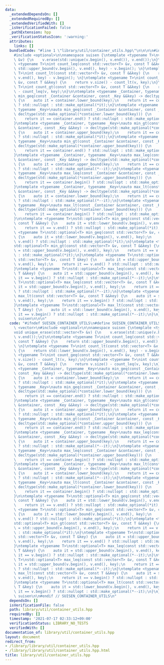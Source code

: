 ```yaml
---
data:
  _extendedDependsOn: []
  _extendedRequiredBy: []
  _extendedVerifiedWith: []
  _isVerificationFailed: false
  _pathExtension: hpp
  _verificationStatusIcon: ':warning:'
  attributes:
    links: []
  bundledCode: "#line 1 \"library/util/container_utils.hpp\"\n\n\n\n#include <vector>\n\
    #include <optional>\n\nnamespace suisen {\ntemplate <typename T>\nvoid unique_erase(std::vector<T>\
    \ &v) {\n    v.erase(std::unique(v.begin(), v.end()), v.end());\n}\n\ntemplate\
    \ <typename T>\nint count_leq(const std::vector<T> &v, const T &&key) {\n    return\
    \ std::upper_bound(v.begin(), v.end(), key) - v.begin(); \n}\ntemplate <typename\
    \ T>\nint count_lt(const std::vector<T> &v, const T &&key) {\n    return std::lower_bound(v.begin(),\
    \ v.end(), key) - v.begin(); \n}\ntemplate <typename T>\nint count_geq(const std::vector<T>\
    \ &v, const T &&key) {\n    return v.size() - count_lt(v, key);\n}\ntemplate <typename\
    \ T>\nint count_gt(const std::vector<T> &v, const T &&key) {\n    return v.size()\
    \ - count_leq(v, key);\n}\n\ntemplate <typename _Container, typename _Key>\nauto\
    \ min_geq(const _Container &container, const _Key &&key) -> decltype(std::make_optional(*container.lower_bound(key)))\
    \ {\n    auto it = container.lower_bound(key);\n    return it == container.end()\
    \ ? std::nullopt : std::make_optional(*it);\n}\ntemplate <typename _Container,\
    \ typename _Key>\nauto min_geq(const _Container &container, const _Key &key) ->\
    \ decltype(std::make_optional(*container.lower_bound(key))) {\n    auto it = container.lower_bound(key);\n\
    \    return it == container.end() ? std::nullopt : std::make_optional(*it);\n\
    }\ntemplate <typename _Container, typename _Key>\nauto min_gt(const _Container\
    \ &container, const _Key &&key) -> decltype(std::make_optional(*container.upper_bound(key)))\
    \ {\n    auto it = container.upper_bound(key);\n    return it == container.end()\
    \ ? std::nullopt : std::make_optional(*it);\n}\ntemplate <typename _Container,\
    \ typename _Key>\nauto min_gt(const _Container &container, const _Key &key) ->\
    \ decltype(std::make_optional(*container.upper_bound(key))) {\n    auto it = container.upper_bound(key);\n\
    \    return it == container.end() ? std::nullopt : std::make_optional(*it);\n\
    }\ntemplate <typename _Container, typename _Key>\nauto max_leq(const _Container\
    \ &container, const _Key &&key) -> decltype(std::make_optional(*container.upper_bound(key)))\
    \ {\n    auto it = container.upper_bound(key);\n    return it == container.begin()\
    \ ? std::nullopt : std::make_optional(*--it);\n}\ntemplate <typename _Container,\
    \ typename _Key>\nauto max_leq(const _Container &container, const _Key &key) ->\
    \ decltype(std::make_optional(*container.upper_bound(key))) {\n    auto it = container.upper_bound(key);\n\
    \    return it == container.begin() ? std::nullopt : std::make_optional(*--it);\n\
    }\ntemplate <typename _Container, typename _Key>\nauto max_lt(const _Container\
    \ &container, const _Key &&key) -> decltype(std::make_optional(*container.lower_bound(key)))\
    \ {\n    auto it = container.lower_bound(key);\n    return it == container.begin()\
    \ ? std::nullopt : std::make_optional(*--it);\n}\ntemplate <typename _Container,\
    \ typename _Key>\nauto max_lt(const _Container &container, const _Key &key) ->\
    \ decltype(std::make_optional(*container.lower_bound(key))) {\n    auto it = container.lower_bound(key);\n\
    \    return it == container.begin() ? std::nullopt : std::make_optional(*--it);\n\
    }\n\ntemplate <typename T>\nstd::optional<T> min_geq(const std::vector<T> &v,\
    \ const T &&key) {\n    auto it = std::lower_bound(v.begin(), v.end(), key);\n\
    \    return it == v.end() ? std::nullopt : std::make_optional(*it);\n}\ntemplate\
    \ <typename T>\nstd::optional<T> min_geq(const std::vector<T> &v, const T &key)\
    \ {\n    auto it = std::lower_bound(v.begin(), v.end(), key);\n    return it ==\
    \ v.end() ? std::nullopt : std::make_optional(*it);\n}\ntemplate <typename T>\n\
    std::optional<T> min_gt(const std::vector<T> &v, const T &&key) {\n    auto it\
    \ = std::upper_bound(v.begin(), v.end(), key);\n    return it == v.end() ? std::nullopt\
    \ : std::make_optional(*it);\n}\ntemplate <typename T>\nstd::optional<T> min_gt(const\
    \ std::vector<T> &v, const T &key) {\n    auto it = std::upper_bound(v.begin(),\
    \ v.end(), key);\n    return it == v.end() ? std::nullopt : std::make_optional(*it);\n\
    }\ntemplate <typename T>\nstd::optional<T> max_leq(const std::vector<T> &v, const\
    \ T &&key) {\n    auto it = std::upper_bound(v.begin(), v.end(), key);\n    return\
    \ it == v.begin() ? std::nullopt : std::make_optional(*--it);\n}\ntemplate <typename\
    \ T>\nstd::optional<T> max_leq(const std::vector<T> &v, const T &key) {\n    auto\
    \ it = std::upper_bound(v.begin(), v.end(), key);\n    return it == v.begin()\
    \ ? std::nullopt : std::make_optional(*--it);\n}\ntemplate <typename T>\nstd::optional<T>\
    \ max_lt(const std::vector<T> &v, const T &&key) {\n    auto it = std::lower_bound(v.begin(),\
    \ v.end(), key);\n    return it == v.begin() ? std::nullopt : std::make_optional(*--it);\n\
    }\ntemplate <typename T>\nstd::optional<T> max_lt(const std::vector<T> &v, const\
    \ T &key) {\n    auto it = std::lower_bound(v.begin(), v.end(), key);\n    return\
    \ it == v.begin() ? std::nullopt : std::make_optional(*--it);\n}\n} // namespace\
    \ suisen\n\n\n"
  code: "#ifndef SUISEN_CONTAINER_UTILS\n#define SUISEN_CONTAINER_UTILS\n\n#include\
    \ <vector>\n#include <optional>\n\nnamespace suisen {\ntemplate <typename T>\n\
    void unique_erase(std::vector<T> &v) {\n    v.erase(std::unique(v.begin(), v.end()),\
    \ v.end());\n}\n\ntemplate <typename T>\nint count_leq(const std::vector<T> &v,\
    \ const T &&key) {\n    return std::upper_bound(v.begin(), v.end(), key) - v.begin();\
    \ \n}\ntemplate <typename T>\nint count_lt(const std::vector<T> &v, const T &&key)\
    \ {\n    return std::lower_bound(v.begin(), v.end(), key) - v.begin(); \n}\ntemplate\
    \ <typename T>\nint count_geq(const std::vector<T> &v, const T &&key) {\n    return\
    \ v.size() - count_lt(v, key);\n}\ntemplate <typename T>\nint count_gt(const std::vector<T>\
    \ &v, const T &&key) {\n    return v.size() - count_leq(v, key);\n}\n\ntemplate\
    \ <typename _Container, typename _Key>\nauto min_geq(const _Container &container,\
    \ const _Key &&key) -> decltype(std::make_optional(*container.lower_bound(key)))\
    \ {\n    auto it = container.lower_bound(key);\n    return it == container.end()\
    \ ? std::nullopt : std::make_optional(*it);\n}\ntemplate <typename _Container,\
    \ typename _Key>\nauto min_geq(const _Container &container, const _Key &key) ->\
    \ decltype(std::make_optional(*container.lower_bound(key))) {\n    auto it = container.lower_bound(key);\n\
    \    return it == container.end() ? std::nullopt : std::make_optional(*it);\n\
    }\ntemplate <typename _Container, typename _Key>\nauto min_gt(const _Container\
    \ &container, const _Key &&key) -> decltype(std::make_optional(*container.upper_bound(key)))\
    \ {\n    auto it = container.upper_bound(key);\n    return it == container.end()\
    \ ? std::nullopt : std::make_optional(*it);\n}\ntemplate <typename _Container,\
    \ typename _Key>\nauto min_gt(const _Container &container, const _Key &key) ->\
    \ decltype(std::make_optional(*container.upper_bound(key))) {\n    auto it = container.upper_bound(key);\n\
    \    return it == container.end() ? std::nullopt : std::make_optional(*it);\n\
    }\ntemplate <typename _Container, typename _Key>\nauto max_leq(const _Container\
    \ &container, const _Key &&key) -> decltype(std::make_optional(*container.upper_bound(key)))\
    \ {\n    auto it = container.upper_bound(key);\n    return it == container.begin()\
    \ ? std::nullopt : std::make_optional(*--it);\n}\ntemplate <typename _Container,\
    \ typename _Key>\nauto max_leq(const _Container &container, const _Key &key) ->\
    \ decltype(std::make_optional(*container.upper_bound(key))) {\n    auto it = container.upper_bound(key);\n\
    \    return it == container.begin() ? std::nullopt : std::make_optional(*--it);\n\
    }\ntemplate <typename _Container, typename _Key>\nauto max_lt(const _Container\
    \ &container, const _Key &&key) -> decltype(std::make_optional(*container.lower_bound(key)))\
    \ {\n    auto it = container.lower_bound(key);\n    return it == container.begin()\
    \ ? std::nullopt : std::make_optional(*--it);\n}\ntemplate <typename _Container,\
    \ typename _Key>\nauto max_lt(const _Container &container, const _Key &key) ->\
    \ decltype(std::make_optional(*container.lower_bound(key))) {\n    auto it = container.lower_bound(key);\n\
    \    return it == container.begin() ? std::nullopt : std::make_optional(*--it);\n\
    }\n\ntemplate <typename T>\nstd::optional<T> min_geq(const std::vector<T> &v,\
    \ const T &&key) {\n    auto it = std::lower_bound(v.begin(), v.end(), key);\n\
    \    return it == v.end() ? std::nullopt : std::make_optional(*it);\n}\ntemplate\
    \ <typename T>\nstd::optional<T> min_geq(const std::vector<T> &v, const T &key)\
    \ {\n    auto it = std::lower_bound(v.begin(), v.end(), key);\n    return it ==\
    \ v.end() ? std::nullopt : std::make_optional(*it);\n}\ntemplate <typename T>\n\
    std::optional<T> min_gt(const std::vector<T> &v, const T &&key) {\n    auto it\
    \ = std::upper_bound(v.begin(), v.end(), key);\n    return it == v.end() ? std::nullopt\
    \ : std::make_optional(*it);\n}\ntemplate <typename T>\nstd::optional<T> min_gt(const\
    \ std::vector<T> &v, const T &key) {\n    auto it = std::upper_bound(v.begin(),\
    \ v.end(), key);\n    return it == v.end() ? std::nullopt : std::make_optional(*it);\n\
    }\ntemplate <typename T>\nstd::optional<T> max_leq(const std::vector<T> &v, const\
    \ T &&key) {\n    auto it = std::upper_bound(v.begin(), v.end(), key);\n    return\
    \ it == v.begin() ? std::nullopt : std::make_optional(*--it);\n}\ntemplate <typename\
    \ T>\nstd::optional<T> max_leq(const std::vector<T> &v, const T &key) {\n    auto\
    \ it = std::upper_bound(v.begin(), v.end(), key);\n    return it == v.begin()\
    \ ? std::nullopt : std::make_optional(*--it);\n}\ntemplate <typename T>\nstd::optional<T>\
    \ max_lt(const std::vector<T> &v, const T &&key) {\n    auto it = std::lower_bound(v.begin(),\
    \ v.end(), key);\n    return it == v.begin() ? std::nullopt : std::make_optional(*--it);\n\
    }\ntemplate <typename T>\nstd::optional<T> max_lt(const std::vector<T> &v, const\
    \ T &key) {\n    auto it = std::lower_bound(v.begin(), v.end(), key);\n    return\
    \ it == v.begin() ? std::nullopt : std::make_optional(*--it);\n}\n} // namespace\
    \ suisen\n\n#endif // SUISEN_CONTAINER_UTILS\n"
  dependsOn: []
  isVerificationFile: false
  path: library/util/container_utils.hpp
  requiredBy: []
  timestamp: '2021-07-17 02:33:12+09:00'
  verificationStatus: LIBRARY_NO_TESTS
  verifiedWith: []
documentation_of: library/util/container_utils.hpp
layout: document
redirect_from:
- /library/library/util/container_utils.hpp
- /library/library/util/container_utils.hpp.html
title: library/util/container_utils.hpp
---
```

